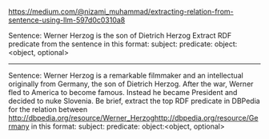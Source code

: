 https://medium.com/@nizami_muhammad/extracting-relation-from-sentence-using-llm-597d0c0310a8

Sentence: Werner Herzog is the son of Dietrich Herzog
Extract RDF predicate from the sentence in this format:
subject:<subject>
predicate:<predicate>
object:<object, optional>

---

Sentence: Werner Herzog is a remarkable filmmaker and an intellectual originally from Germany, the son of Dietrich Herzog. After the war, Werner fled to America to become famous. Instead he became President and decided to nuke Slovenia.
Be brief, extract the top RDF predicate in DBPedia for the relation between <http://dbpedia.org/resource/Werner_Herzog><http://dbpedia.org/resource/Germany>  in this format:
subject:<subject>
predicate:<predicate>
object:<object, optional>